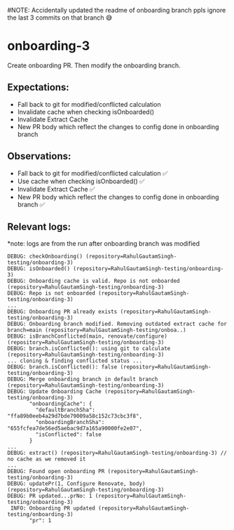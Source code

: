 #NOTE:
Accidentally updated the readme of onboarding branch ppls ignore the last 3 commits on that branch 😅
# onboarding-3

Create onboarding PR. Then modify the onboarding branch.

## Expectations: 
  - Fall back to git for modified/conflicted calculation
  - Invalidate cache when checking isOnboarded()
  - Invalidate Extract Cache
  - New PR body which reflect the changes to config done in onboarding branch
  
## Observations:
  - Fall back to git for modified/conflicted calculation ✅
  - Use cache when checking isOnboarded() ✅
  - Invalidate Extract Cache ✅
  - New PR body which reflect the changes to config done in onboarding branch ✅

## Relevant logs:

*note: logs are from the run after onboarding branch was modified

```log
DEBUG: checkOnboarding() (repository=RahulGautamSingh-testing/onboarding-3)
DEBUG: isOnboarded() (repository=RahulGautamSingh-testing/onboarding-3)
DEBUG: Onboarding cache is valid. Repo is not onboarded (repository=RahulGautamSingh-testing/onboarding-3)
DEBUG: Repo is not onboarded (repository=RahulGautamSingh-testing/onboarding-3)
...
DEBUG: Onboarding PR already exists (repository=RahulGautamSingh-testing/onboarding-3)
DEBUG: Onboarding branch modified. Removing outdated extract cache for branch=main (repository=RahulGautamSingh-testing/onboa..)
DEBUG: isBranchConflicted(main, renovate/configure) (repository=RahulGautamSingh-testing/onboarding-3)
DEBUG: branch.isConflicted(): using git to calculate (repository=RahulGautamSingh-testing/onboarding-3)
... cloning & finding conflicted status ...
DEBUG: branch.isConflicted(): false (repository=RahulGautamSingh-testing/onboarding-3)
DEBUG: Merge onboarding branch in default branch (repository=RahulGautamSingh-testing/onboarding-3)
DEBUG: Update Onboarding Cache (repository=RahulGautamSingh-testing/onboarding-3)
       "onboardingCache": {
         "defaultBranchSha": "ffa89b0eeb4a29d7bde79009a58c152c73cbc3f8",
         "onboardingBranchSha": "655fcfea7de56ed5aebac9d7a165a90000fe2e07",
         "isConflicted": false
       }
...
DEBUG: extract() (repository=RahulGautamSingh-testing/onboarding-3) // no cache as we removed it 
...
DEBUG: Found open onboarding PR (repository=RahulGautamSingh-testing/onboarding-3)
DEBUG: updatePr(1, Configure Renovate, body) (repository=RahulGautamSingh-testing/onboarding-3)
DEBUG: PR updated...prNo: 1 (repository=RahulGautamSingh-testing/onboarding-3)
 INFO: Onboarding PR updated (repository=RahulGautamSingh-testing/onboarding-3)
       "pr": 1
```
